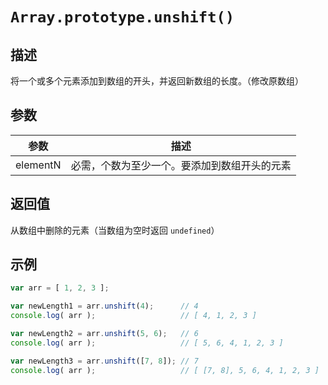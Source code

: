 # `Array.prototype.unshift()`

## 描述

将一个或多个元素添加到数组的开头，并返回新数组的长度。（修改原数组）

## 参数

参数 | 描述
--- | ---
elementN | 必需，个数为至少一个。要添加到数组开头的元素

## 返回值

从数组中删除的元素（当数组为空时返回 `undefined`）

## 示例

```js
var arr = [ 1, 2, 3 ];

var newLength1 = arr.unshift(4);      // 4 
console.log( arr );                   // [ 4, 1, 2, 3 ]

var newLength2 = arr.unshift(5, 6);   // 6 
console.log( arr );                   // [ 5, 6, 4, 1, 2, 3 ]

var newLength3 = arr.unshift([7, 8]); // 7
console.log( arr );                   // [ [7, 8], 5, 6, 4, 1, 2, 3 ]
```

